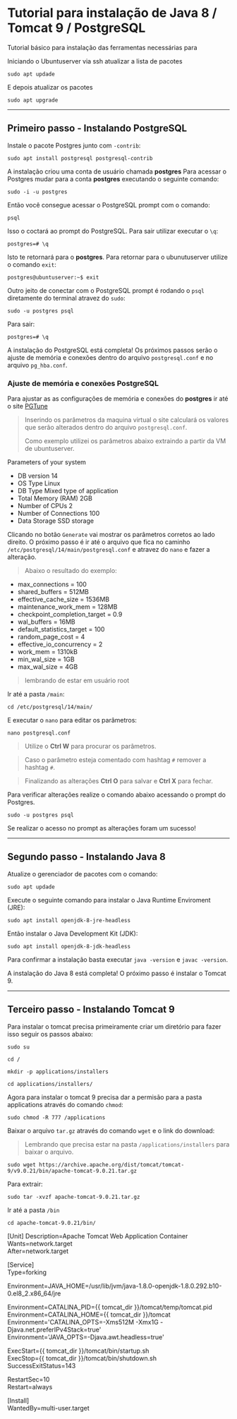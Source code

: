 # Tutorial para instalação de Java 8 / Tomcat 9 / PostgreSQL

Tutorial básico para instalação das ferramentas necessárias para

Iniciando o Ubuntuserver via ssh atualizar a lista de pacotes
```
sudo apt updade
```
E depois atualizar os pacotes
```
sudo apt upgrade
```
___

## Primeiro passo - Instalando PostgreSQL

Instale o pacote Postgres junto com `-contrib`:
```
sudo apt install postgresql postgresql-contrib
```
A instalação criou uma conta de usuário chamada **postgres**
Para acessar o Postgres mudar para a conta **postgres** executando o seguinte comando:
```
sudo -i -u postgres
```
Então você consegue acessar o PostgreSQL prompt com o comando:
```
psql
```
Isso o coctará ao prompt do PostgreSQL.
Para sair utilizar executar o `\q`:
```
postgres=# \q
```
Isto te retornará para o **postgres**. Para retornar para o ubunutuserver utilize o comando `exit`:
```
postgres@ubuntuserver:~$ exit
```
Outro jeito de conectar com o PostgreSQL prompt é rodando o `psql` diretamente do terminal atravez do `sudo`:
```
sudo -u postgres psql
```
Para sair:
```
postgres=# \q
```
A instalação do PostgreSQL está completa! 
Os próximos passos serão o ajuste de memória e conexões dentro do arquivo `postgresql.conf` e no arquivo `pg_hba.conf`.


### Ajuste de memória e conexões PostgreSQL 

Para ajustar as as configurações de memória e conexões do **postgres** ir até o site [PGTune](https://pgtune.leopard.in.ua/ "calculadora de ajuste de memória PostgreSQL") 

> Inserindo os parâmetros da maquina virtual o site calculará os valores que serão alterados dentro do arquivo `postgresql.conf`.
>
> Como exemplo utilizei os parâmetros abaixo extraindo a partir da VM de ubuntuserver.

Parameters of your system
- DB version 14
- OS Type Linux
- DB Type Mixed type of application
- Total Memory (RAM) 2GB
- Number of CPUs 2
- Number of Connections 100
- Data Storage SSD storage

Clicando no botão `Generate` vai mostrar os parâmetros corretos ao lado direito.
O próximo passo é ir até o arquivo que fica no caminho `/etc/postgresql/14/main/postgresql.conf` e atravez do `nano` e fazer a alteração.

> Abaixo o resultado do exemplo:

- max_connections = 100
- shared_buffers = 512MB
- effective_cache_size = 1536MB
- maintenance_work_mem = 128MB
- checkpoint_completion_target = 0.9
- wal_buffers = 16MB
- default_statistics_target = 100
- random_page_cost = 4
- effective_io_concurrency = 2
- work_mem = 1310kB
- min_wal_size = 1GB
- max_wal_size = 4GB

>lembrando de estar em usuário root 

Ir até a pasta `/main`:
```
cd /etc/postgresql/14/main/
```
E executar o `nano` para editar os parâmetros:
```
nano postgresql.conf
```
>Utilize o **Ctrl W** para procurar os parâmetros.

>Caso o parâmetro esteja comentado com hashtag `#` remover a hashtag `#`.

>Finalizando as alterações **Ctrl O** para salvar e **Ctrl X** para fechar.

Para verificar alterações realize o comando abaixo acessando o prompt do Postgres.

```
sudo -u postgres psql
```
Se realizar o acesso no prompt as alterações foram um sucesso!
___

## Segundo passo - Instalando Java 8

Atualize o gerenciador de pacotes com o comando:
```
sudo apt updade
```
Execute o seguinte comando para instalar o Java Runtime Enviroment (JRE):
```
sudo apt install openjdk-8-jre-headless 
```
Então instalar o Java Development Kit (JDK):
```
sudo apt install openjdk-8-jdk-headless
```
Para confirmar a instalação basta executar `java -version` e `javac -version`.

A instalação do Java 8 está completa!
O próximo passo é instalar o Tomcat 9.
___

## Terceiro passo - Instalando Tomcat 9 

Para instalar o tomcat precisa primeiramente criar um diretório para fazer isso seguir os passos abaixo:
```
sudo su
```
```
cd /
```
```
mkdir -p applications/installers
```
```
cd applications/installers/
```
Agora para instalar o tomcat 9 precisa dar a permisão para a pasta applications através do comando `chmod`:
```
sudo chmod -R 777 /applications
```
Baixar o arquivo `tar.gz` através do comando `wget` e o link do download:

>Lembrando que precisa estar na pasta `/applications/installers` para baixar o arquivo.

```
sudo wget https://archive.apache.org/dist/tomcat/tomcat-9/v9.0.21/bin/apache-tomcat-9.0.21.tar.gz
```
Para extrair:
```
sudo tar -xvzf apache-tomcat-9.0.21.tar.gz
```
Ir até a pasta `/bin`
```
cd apache-tomcat-9.0.21/bin/
```




[Unit]
Description=Apache Tomcat Web Application Container  
Wants=network.target  
After=network.target

[Service]  
Type=forking

Environment=JAVA_HOME=/usr/lib/jvm/java-1.8.0-openjdk-1.8.0.292.b10-0.el8_2.x86_64/jre  

Environment=CATALINA_PID={{ tomcat_dir }}/tomcat/temp/tomcat.pid  
Environment=CATALINA_HOME={{ tomcat_dir }}/tomcat  
Environment='CATALINA_OPTS=-Xms512M -Xmx1G -Djava.net.preferIPv4Stack=true'  
Environment='JAVA_OPTS=-Djava.awt.headless=true'  

ExecStart={{ tomcat_dir }}/tomcat/bin/startup.sh  
ExecStop={{ tomcat_dir }}/tomcat/bin/shutdown.sh  
SuccessExitStatus=143  

RestartSec=10  
Restart=always

[Install]  
WantedBy=multi-user.target







